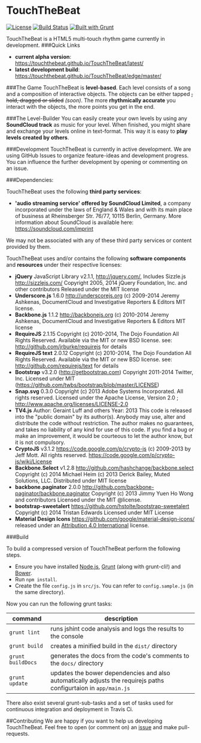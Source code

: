 TouchTheBeat
============
[![License](https://img.shields.io/badge/License-GPLv3-lightgrey.svg?style=flat)]() [![Build Status](https://travis-ci.org/TouchTheBeat/TouchTheBeat.svg?branch=master)](https://travis-ci.org/TouchTheBeat/TouchTheBeat) [![Built with Grunt](https://cdn.gruntjs.com/builtwith.png)](http://gruntjs.com/) 

TouchTheBeat is a HTML5 multi-touch rhythm game currently in development. 
###Quick Links
- **current alpha version**: https://touchthebeat.github.io/TouchTheBeat/latest/
- **latest development build**: https://touchthebeat.github.io/TouchTheBeat/edge/master/

###The Game
TouchTheBeat is **level-based**. Each level consists of a song and a composition of interactive objects. The objects can be either tapped ~~, hold, dragged or slided~~ _(soon)_. The more **rhythmically accurate** you interact with the objects, the more points you get in the end.

###The Level-Builder
You can easily create your own levels by using any **SoundCloud track** as music for your level. When finished, you might share and exchange your levels online in text-format. This way it is easy to **play levels created by others**.

###Development
TouchTheBeat is currently in active development. We are using GitHub Issues to organize feature-ideas and development progress. You can influence the further development by opening or commenting on an issue. 

###Dependencies:

TouchTheBeat uses the following **third party services**:
- **'audio streaming service' offered by SoundCloud Limited**, a company incorporated under the laws of England & Wales and with its main place of business at Rheinsberger Str. 76/77, 10115 Berlin, Germany. More information about SoundCloud is available here: https://soundcloud.com/imprint 

We may not be associated with any of these third party services or content provided by them.

TouchTheBeat uses and/or contains the following **software components** and **resources** under their respective licenses:

- **jQuery** JavaScript Library v2.1.1, http://jquery.com/, Includes Sizzle.js http://sizzlejs.com/ Copyright 2005, 2014 jQuery Foundation, Inc. and other contributors Released under the MIT license
- **Underscore.js** 1.6.0 http://underscorejs.org (c) 2009-2014 Jeremy Ashkenas, DocumentCloud and Investigative Reporters & Editors MIT license.
- **Backbone.js** 1.1.2 http://backbonejs.org (c) 2010-2014 Jeremy Ashkenas, DocumentCloud and Investigative Reporters & Editors MIT license
- **RequireJS** 2.1.15 Copyright (c) 2010-2014, The Dojo Foundation All Rights Reserved. Available via the MIT or new BSD license. see: http://github.com/jrburke/requirejs for details
- **RequireJS text** 2.0.12 Copyright (c) 2010-2014, The Dojo Foundation All Rights Reserved. Available via the MIT or new BSD license. see: http://github.com/requirejs/text for details
- **Bootstrap** v3.2.0 (http://getbootstrap.com) Copyright 2011-2014 Twitter, Inc. Licensed under MIT (https://github.com/twbs/bootstrap/blob/master/LICENSE)
- **Snap.svg** 0.3.0 Copyright (c) 2013 Adobe Systems Incorporated. All rights reserved. Licensed under the Apache License, Version 2.0 ; http://www.apache.org/licenses/LICENSE-2.0
- **TV4.js** Author: Geraint Luff and others Year: 2013 This code is released into the "public domain" by its author(s).  Anybody may use, alter and distribute the code without restriction.  The author makes no guarantees, and takes no liability of any kind for use of this code. If you find a bug or make an improvement, it would be courteous to let the author know, but it is not compulsory.
- **CryptoJS** v3.1.2 https://code.google.com/p/crypto-js (c) 2009-2013 by Jeff Mott. All rights reserved. https://code.google.com/p/crypto-js/wiki/License
- **Backbone.Select** v1.2.8 http://github.com/hashchange/backbone.select Copyright (c) 2014 Michael Heim (c) 2013 Derick Bailey, Muted Solutions, LLC. Distributed under MIT license
- **backbone.paginator** 2.0.0 http://github.com/backbone-paginator/backbone.paginator Copyright (c) 2013 Jimmy Yuen Ho Wong and contributors Licensed under the MIT @license.
- **bootstrap-sweetalert** https://github.com/hstolte/bootstrap-sweetalert Copyright (c) 2014 Tristan Edwards Licensed under MIT License
- **Material Design Icons** https://github.com/google/material-design-icons/ released under an [Attribution 4.0 International](http://creativecommons.org/licenses/by/4.0/) license.

###Build

To build a compressed version of TouchTheBeat perform the following steps.

- Ensure you have installed [Node.js](https://nodejs.org/), [Grunt](http://gruntjs.com/) (along with grunt-cli!) and [Bower](http://bower.io/).
- Run `` npm install ``.
- Create the file ``config.js`` in ``src/js``. You can refer to ``config.sample.js`` (in the same directory).

Now you can run the following grunt tasks:

| command | description |
|---------|-------------|
|``grunt lint``|runs jshint code analysis and logs the results to the console|
|``grunt build``|creates a minified build in the ``dist/`` directory|
|``grunt buildDocs``|generates the docs from the code's comments to the ``docs/`` directory|
|``grunt update``|updates the bower dependencies and also automatically adjusts the requirejs paths configurtaion in ``app/main.js``|

There also exist several grunt-sub-tasks and a set of tasks used for continuous integration and deployment in Travis Ci.

##Contributing
We are happy if you want to help us developing TouchTheBeat. Feel free to open (or comment on) an [issue](https://github.com/TouchTheBeat/TouchTheBeat/issues) and make pull-requests.
